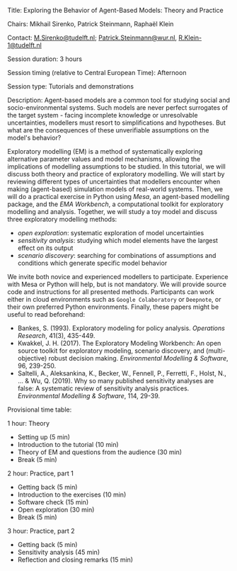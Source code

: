 Title: Exploring the Behavior of Agent-Based Models: Theory and Practice

Chairs: Mikhail Sirenko, Patrick Steinmann, Raphaël Klein

Contact: M.Sirenko@tudelft.nl; Patrick.Steinmann@wur.nl, R.Klein-1@tudelft.nl

Session duration: 3 hours

Session timing (relative to Central European Time): Afternoon

Session type: Tutorials and demonstrations

Description:
Agent-based models are a common tool for studying social and socio-environmental systems. Such models are never perfect surrogates of the target system - facing incomplete knowledge or unresolvable uncertainties, modellers must resort to simplifications and hypotheses. But what are the consequences of these unverifiable assumptions on the model's behavior?

Exploratory modelling (EM) is a method of systematically exploring alternative parameter values and model mechanisms, allowing the implications of modelling assumptions to be studied. In this tutorial, we will discuss both theory and practice of exploratory modelling. We will start by reviewing different types of uncertainties that modellers encounter when making (agent-based) simulation models of real-world systems. Then, we will do a practical exercise in Python using *Mesa*, an agent-based modelling package, and the *EMA Workbench*, a computational toolkit for exploratory modelling and analysis. Together, we will study a toy model and discuss three exploratory modelling methods:
* *open exploration*: systematic exploration of model uncertainties
* *sensitivity analysis*: studying which model elements have the largest effect on its output
* *scenario discovery*: searching for combinations of assumptions and conditions which generate specific model behavior

We invite both novice and experienced modellers to participate. Experience with Mesa or Python will help, but is not mandatory. We will provide source code and instructions for all presented methods. Participants can work either in cloud environments such as `Google Colaboratory` or `Deepnote`, or their own preferred Python environments. Finally, these papers might be useful to read beforehand:
* Bankes, S. (1993). Exploratory modeling for policy analysis. *Operations Research*, 41(3), 435-449.
* Kwakkel, J. H. (2017). The Exploratory Modeling Workbench: An open source toolkit for exploratory modeling, scenario discovery, and (multi-objective) robust decision making. *Environmental Modelling & Software*, 96, 239-250.
* Saltelli, A., Aleksankina, K., Becker, W., Fennell, P., Ferretti, F., Holst, N., ... & Wu, Q. (2019). Why so many published sensitivity analyses are false: A systematic review of sensitivity analysis practices. *Environmental Modelling & Software*, 114, 29-39.

Provisional time table:

1 hour: Theory
- Setting up (5 min)
- Introduction to the tutorial (10 min)
- Theory of EM and questions from the audience (30 min)
- Break (5 min)

2 hour: Practice, part 1
- Getting back (5 min)
- Introduction to the exercises (10 min)
- Software check (15 min)
- Open exploration (30 min)
- Break (5 min)

3 hour: Practice, part 2
- Getting back (5 min)
- Sensitivity analysis (45 min)
- Reflection and closing remarks (15 min)
